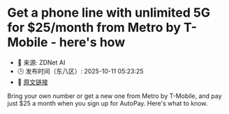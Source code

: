# Get a phone line with unlimited 5G for $25/month from Metro by T-Mobile - here's how
- 📅 来源: ZDNet AI
- 🕒 发布时间（东八区）: 2025-10-11 05:23:25
- 🔗 [原文链接](https://www.zdnet.com/article/get-a-phone-line-with-unlimited-5g-for-25month-from-metro-by-t-mobile-heres-how/)

Bring your own number or get a new one from Metro by T-Mobile, and pay just $25 a month when you sign up for AutoPay. Here's what to know.